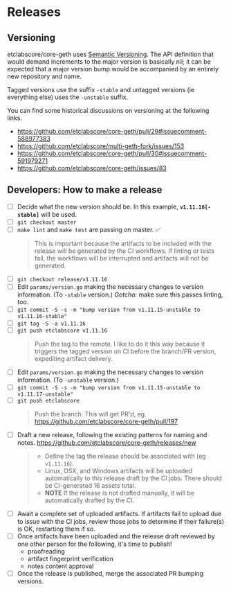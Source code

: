 # Releases

## Versioning

etclabscore/core-geth uses [Semantic Versioning](https://semver.org). The API definition that would demand increments to the major version is basically nil;
it can be expected that a major version bump would be accompanied by an entirely new repository and name.

Tagged versions use the suffix `-stable` and untagged versions (ie everything else) uses the `-unstable` suffix.

You can find some historical discussions on versioning at the following links.
- https://github.com/etclabscore/core-geth/pull/29#issuecomment-588977383  
- https://github.com/etclabscore/multi-geth-fork/issues/153
- https://github.com/etclabscore/core-geth/pull/30#issuecomment-591979271
- https://github.com/etclabscore/core-geth/issues/83


## Developers: How to make a release

- [ ] Decide what the new version should be. In this example, __`v1.11.16[-stable]`__ will be used. 
- [ ] `git checkout master`
- [ ] `make lint` and `make test` are passing on master. :white_check_mark:
  > This is important because the artifacts to be included with the release will be generated
  by the CI workflows. If linting or tests fail, the workflows will be interrupted
  and artifacts will not be generated.
- [ ] `git checkout release/v1.11.16`
- [ ] Edit `params/version.go` making the necessary changes to version information. (To `-stable` version.) _Gotcha:_ make sure this passes linting, too.
- [ ] `git commit -S -s -m "bump version from v1.11.15-unstable to v1.11.16-stable"`
- [ ] `git tag -S -a v1.11.16`
- [ ] `git push etclabscore v1.11.16`
  > Push the tag to the remote. I like to do it this way because it triggers the tagged version on CI before the branch/PR version,
  expediting artifact delivery.
- [ ] Edit `params/version.go` making the necessary changes to version information. (To `-unstable` version.)
- [ ] `git commit -S -s -m "bump version from v1.11.15-unstable to v1.11.17-unstable"`
- [ ] `git push etclabscore`
  > Push the branch. This will get PR'd, eg. https://github.com/etclabscore/core-geth/pull/197
- [ ] Draft a new release, following the existing patterns for naming and notes. https://github.com/etclabscore/core-geth/releases/new
  > - Define the tag the release should be associated with (eg `v1.11.16`).
  > - Linux, OSX, and Windows artifacts will be uploaded automatically to this release draft by the CI jobs. There should be CI-generated 16 assets total.
  > - __NOTE__ If the release is not drafted manually, it will be automatically drafted by the CI.
- [ ] Await a complete set of uploaded artifacts. If artifacts fail to upload due to issue with the CI jobs, review
  those jobs to determine if their failure(s) is OK, restarting them if so. 
- [ ] Once artifacts have been uploaded and the release draft reviewed by one other person for the following, it's time to publish!
  + proofreading
  + artifact fingerprint verification
  + notes content approval
- [ ] Once the release is published, merge the associated PR bumping versions.

